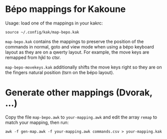 # Bépo mappings for Kakoune

Usage: load one of the mappings in your kakrc:

    source ~/.config/kak/map-bepo.kak
    
`map-bepo.kak` contains the mappings to preserve the position of the commands in normal, goto and view mode when using a bépo keyboard layout as they are on a qwerty layout. For example, the move keys are remapped from hjkl to ctsr.

`map-bepo-movekeys.kak` additionally shifts the move keys right so they are on the fingers natural position (tsrn on the bépo layout).

# Generate other mappings (Dvorak, ...)

Copy the file `map-bepo.awk` to `your-mapping.awk` and edit the array `remap` to match your mapping, then run:

    awk -f gen-map.awk -f your-mapping.awk commands.csv > your-mapping.kak


